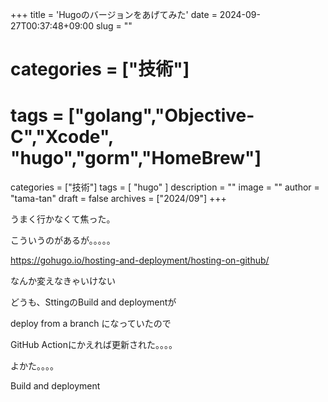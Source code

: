 +++
title = 'Hugoのバージョンをあげてみた'
date = 2024-09-27T00:37:48+09:00
slug = ""
# categories = ["技術"]
# tags = ["golang","Objective-C","Xcode", "hugo","gorm","HomeBrew"]
categories = ["技術"]
tags = [ "hugo" ]
description = ""
image = ""
author = "tama-tan"
draft = false
archives = ["2024/09"]
+++

うまく行かなくて焦った。

こういうのがあるが。。。。。

https://gohugo.io/hosting-and-deployment/hosting-on-github/

なんか変えなきゃいけない

どうも、SttingのBuild and deploymentが

deploy from a branch になっていたので

GitHub Actionにかえれば更新された。。。。

よかた。。。。

Build and deployment
